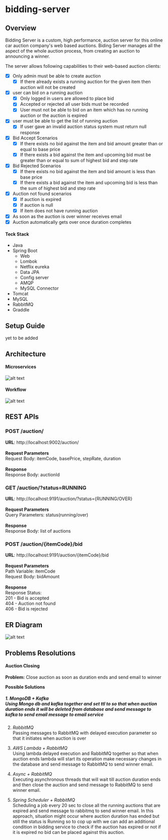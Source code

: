 # bidding-server

## Overview

Bidding Server is a custom, high performance, auction server for this online car auction company's web based auctions.
Biding Server manages all the aspect of the whole auction process, from creating an auction to announcing a winner.

The server allows following capabilities to their web-based auction clients:

- [x] Only admin must be able to create auction <br />
    - [x] If there already exists a running auction for the given item then auction will not be created<br />
- [x] user can bid on a running auction<br />
    - [x] Only logged in users are allowed to place bid<br />
    - [x] Accepted or rejected all user bids must be recorded <br />
    - [x] User must not be able to bid on an item which has no running auction or the auction is expired<br />
- [x] user must be able to get the list of running auction<br />
    - [x] If user gave an invalid auction status system must return null response<br />
- [x] Bid Accept Scenarios<br />
    - [x] If there exists no bid against the item and bid amount greater than or equal to base price<br />
    - [x] If there exists a bid against the item and upcoming bid must be greater than or equal to sum of highest bid and step rate<br />
- [x] Bid Rejected Scenarios<br />
    - [x] If there exists no bid against the item and bid amount is less than base price<br />
    - [x] If there exists a bid against the item and upcoming bid is less than the sum of highest bid and step rate<br />
- [x] Auction not found scenarios<br />
    - [x] If auction is expired<br />
    - [x] If auction is null<br />
    - [x] If item does not have running auction<br />
- [x] As soon as the auction is over winner receives email<br />
- [x] Auction automatically gets over once duration completes<br />

#### Teck Stack
* Java
* Spring Boot
    * Web
    * Lombok
    * Netflix eureka
    * Data JPA
    * Config server
    * AMQP
    * MySQL Connector
* Tomcat
* MySQL
* RabbitMQ
* Graddle

## Setup Guide
yet to be added

## Architecture
#### Microservices
![alt text](https://github.com/mittulmandhan/bidding-server/blob/main/Diagrams/modular_diagram.jpeg?raw=true)

#### Workflow
![alt text](https://github.com/mittulmandhan/bidding-server/blob/main/Diagrams/Workflow.jpg?raw=true)

## REST APIs
### POST /auction/
__URL__: http://localhost:9002/auction/ <br /><br />
__Request Parameters__ <br />
Request Body: itemCode, basePrice, stepRate, duration <br /><br />
__Response__ <br />
Response Body: auctionId <br />


### GET /auction/?status=RUNNING
__URL__: http://localhost:9191/auction/?status={RUNNING/OVER} <br /><br />
__Request Parameters__ <br />
Query Parameters: status(running/over) <br /><br />
__Response__ <br />
Response Body: list of auctions <br />

### POST /auction/{itemCode}/bid
__URL__: http://localhost:9191/auction/{itemCode}/bid <br /><br />
__Request Parameters__ <br />
Path Variable: itemCode <br />
Request Body: bidAmount <br /><br />
__Response__ <br />
Response Status: <br />
201 - Bid is accepted <br />
404 - Auction not found <br />
406 - Bid is rejected <br />


## ER Diagram
![alt text](https://github.com/mittulmandhan/bidding-server/blob/main/Diagrams/ERD.jpg?raw=true)

## Problems Resolutions
#### Auction Closing
__Problem:__ Close auction as soon as duration ends and send email to winner

__Possible Solutions__
##### 1. _MongoDB + Kafka_<br />Using Mongo db and kafka together and set ttl to so that when auction duration ends it will be deleted from database and send message to kafka to send email message to email service

2. _RabbitMQ_
<br />Passing messages to RabbitMQ with delayed execution parameter so that it initiates when auction is over

3. _AWS Lambda + RabbitMQ_
<br />Using lambda delayed execution and RabbitMQ together so that when auction ends lambda will start its operation make necessary changes in the database and send message to RabbitMQ to send winner email.

4. _Async + RabbitMQ_
<br />Executing asynchronous threads that will wait till auction duration ends and then close the auction and send message to RabbitMQ to send winner email.

5. _Spring Scheduler + RabbitMQ_
<br />Scheduling a job every 20 sec to close all the running auctions that are expired and send message to rabbitmq to send winner email. In this approach, situation might occur where auction duration has ended but still the status is Running so to cop up with we can add an additional condition in bidding service to check if the auction has expired or not if it is expired no bid can be placed against this auction.


